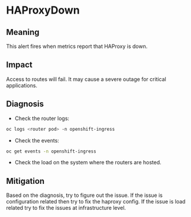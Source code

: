 # HAProxyDown

## Meaning

This alert fires when metrics report that HAProxy is down.

## Impact

Access to routes will fail. It may cause a severe outage for critical applications.

## Diagnosis

- Check the router logs:
```sh
oc logs <router pod> -n openshift-ingress
```

- Check the events:
```sh
oc get events -n openshift-ingress
```

- Check the load on the system where the routers are hosted.

## Mitigation

Based on the diagnosis, try to figure out the issue.
If the issue is configuration related then try to fix the haproxy config.
If the issue is load related try to fix the issues at infrastructure level.
